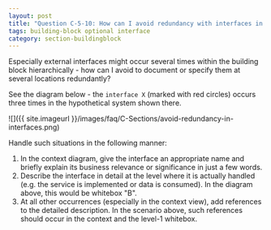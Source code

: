 ```yaml
---
layout: post
title: "Question C-5-10: How can I avoid redundancy with interfaces in the building block view?"
tags: building-block optional interface
category: section-buildingblock
---
```



Especially external interfaces might occur several times within the building block hierarchically - how can I avoid to document or specify them at several locations redundantly?

See the diagram below - the `interface X` (marked with red circles)
occurs three times in the hypothetical system shown there.

![]({{ site.imageurl }}/images/faq/C-Sections/avoid-redundancy-in-interfaces.png)


Handle such situations in the following manner:

1. In the context diagram, give the interface an appropriate name and briefly explain its business relevance or significance in just a few words.
2. Describe the interface in detail at the level where it is actually handled (e.g. the service is implemented or data is consumed). In the diagram above, this would be whitebox "B".
3. At all other occurrences (especially in the context view), add references to the detailed description. In the scenario above, such references should occur in the context and the level-1 whitebox.
